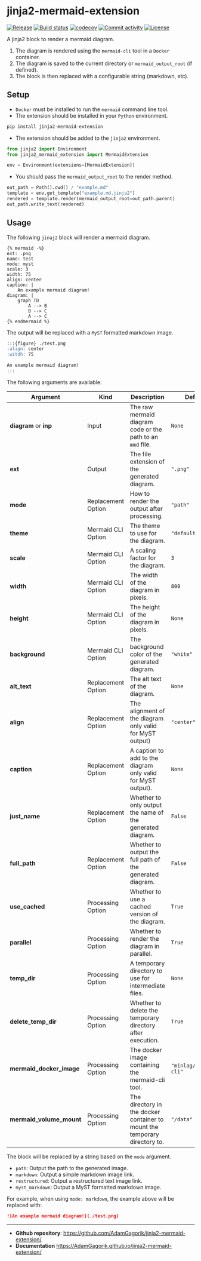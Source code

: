 # jinja2-mermaid-extension

[![Release](https://img.shields.io/github/v/release/AdamGagorik/jinja2-mermaid-extension)](https://img.shields.io/github/v/release/AdamGagorik/jinja2-mermaid-extension)
[![Build status](https://img.shields.io/github/actions/workflow/status/AdamGagorik/jinja2-mermaid-extension/main.yml?branch=main)](https://github.com/AdamGagorik/jinja2-mermaid-extension/actions/workflows/main.yml?query=branch%3Amain)
[![codecov](https://codecov.io/gh/AdamGagorik/jinja2-mermaid-extension/branch/main/graph/badge.svg)](https://codecov.io/gh/AdamGagorik/jinja2-mermaid-extension)
[![Commit activity](https://img.shields.io/github/commit-activity/m/AdamGagorik/jinja2-mermaid-extension)](https://img.shields.io/github/commit-activity/m/AdamGagorik/jinja2-mermaid-extension)
[![License](https://img.shields.io/github/license/AdamGagorik/jinja2-mermaid-extension)](https://img.shields.io/github/license/AdamGagorik/jinja2-mermaid-extension)

A jinja2 block to render a mermaid diagram.

1. The diagram is rendered using the `mermaid-cli` tool in a `Docker` container.
2. The diagram is saved to the current directory or `mermaid_output_root` (if defined).
3. The block is then replaced with a configurable string (markdown, etc).

## Setup

- `Docker` must be installed to run the `mermaid` command line tool.
- The extension should be installed in your `Python` environment.

```bash
pip install jinja2-mermaid-extension
```

- The extension should be added to the `jinja2` environment.

```python
from jinja2 import Environment
from jinja2_mermaid_extension import MermaidExtension

env = Environment(extensions=[MermaidExtension])
```

- You should pass the `mermaid_output_root` to the render method.

```python
out_path = Path().cwd() / "example.md"
template = env.get_template("example.md.jinja2")
rendered = template.render(mermaid_output_root=out_path.parent)
out_path.write_text(rendered)
```

## Usage

The following `jinaj2` block will render a mermaid diagram.

```jinja2
{% mermaid -%}
ext: .png
name: test
mode: myst
scale: 3
width: 75
align: center
caption: |
    An example mermaid diagram!
diagram: |
    graph TD
        A --> B
        B --> C
        A --> C
{% endmermaid %}
```

The output will be replaced with a `MyST` formatted markdown image.

```markdown
:::{figure} ./test.png
:align: center
:witdh: 75

An example mermaid diagram!
:::
```

The following arguments are available:

| Argument                 | Kind               | Description                                                                | Default                |
| ------------------------ | ------------------ | -------------------------------------------------------------------------- | ---------------------- |
| **diagram** or **inp**   | Input              | The raw mermaid diagram code or the path to an `mmd` file.                 | `None`                 |
| **ext**                  | Output             | The file extension of the generated diagram.                               | `".png"`               |
| **mode**                 | Replacement Option | How to render the output after processing.                                 | `"path"`               |
| **theme**                | Mermaid CLI Option | The theme to use for the diagram.                                          | `"default"`            |
| **scale**                | Mermaid CLI Option | A scaling factor for the diagram.                                          | `3`                    |
| **width**                | Mermaid CLI Option | The width of the diagram in pixels.                                        | `800 `                 |
| **height**               | Mermaid CLI Option | The height of the diagram in pixels.                                       | `None`                 |
| **background**           | Mermaid CLI Option | The background color of the generated diagram.                             | `"white"`              |
| **alt_text**             | Replacement Option | The alt text of the diagram.                                               | `None`                 |
| **align**                | Replacement Option | The alignment of the diagram only valid for MyST output)                   | `"center"`             |
| **caption**              | Replacement Option | A caption to add to the diagram only valid for MyST output).               | `None`                 |
| **just_name**            | Replacement Option | Whether to only output the name of the generated diagram.                  | `False`                |
| **full_path**            | Replacement Option | Whether to output the full path of the generated diagram.                  | `False`                |
| **use_cached**           | Processing Option  | Whether to use a cached version of the diagram.                            | `True`                 |
| **parallel**             | Processing Option  | Whether to render the diagram in parallel.                                 | `True`                 |
| **temp_dir**             | Processing Option  | A temporary directory to use for intermediate files.                       | `None`                 |
| **delete_temp_dir**      | Processing Option  | Whether to delete the temporary directory after execution.                 | `True`                 |
| **mermaid_docker_image** | Processing Option  | The docker image containing the mermaid-cli tool.                          | `"minlag/mermaid-cli"` |
| **mermaid_volume_mount** | Processing Option  | The directory in the docker container to mount the temporary directory to. | `"/data"`              |

The block will be replaced by a string based on the `mode` argument.

- `path`: Output the path to the generated image.
- `markdown`: Output a simple markdown image link.
- `restructured`: Output a restructured text image link.
- `myst_markdown`: Output a MyST formatted markdown image.

For example, when using `mode: markdown`, the example above will be replaced with:

```markdown
![An example mermaid diagram!](./test.png)
```

---

- **Github repository**: <https://github.com/AdamGagorik/jinja2-mermaid-extension/>
- **Documentation** <https://AdamGagorik.github.io/jinja2-mermaid-extension/>

